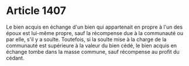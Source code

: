 # Article 1407

Le bien acquis en échange d'un bien  qui appartenait en propre à l'un des époux est lui-même propre, sauf la récompense due à la communauté ou par elle, s'il y a soulte.   Toutefois, si la soulte mise à la charge de la communauté est supérieure à la valeur du bien cédé, le bien acquis en échange tombe dans la masse commune, sauf récompense au profit du cédant.